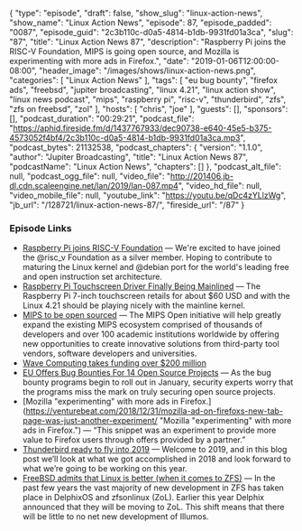 {
  "type": "episode",
  "draft": false,
  "show_slug": "linux-action-news",
  "show_name": "Linux Action News",
  "episode": 87,
  "episode_padded": "0087",
  "episode_guid": "2c3b110c-d0a5-4814-b1db-9931fd01a3ca",
  "slug": "87",
  "title": "Linux Action News 87",
  "description": "Raspberry Pi joins the RISC-V Foundation, MIPS is going open source, and Mozilla is experimenting with more ads in Firefox.",
  "date": "2019-01-06T12:00:00-08:00",
  "header_image": "/images/shows/linux-action-news.png",
  "categories": [
    "Linux Action News"
  ],
  "tags": [
    "eu bug bounty",
    "firefox ads",
    "freebsd",
    "jupiter broadcasting",
    "linux 4.21",
    "linux action show",
    "linux news podcast",
    "mips",
    "raspberry pi",
    "risc-v",
    "thunderbird",
    "zfs",
    "zfs on freebsd",
    "zol"
  ],
  "hosts": [
    "chris",
    "joe"
  ],
  "guests": [],
  "sponsors": [],
  "podcast_duration": "00:29:21",
  "podcast_file": "https://aphid.fireside.fm/d/1437767933/dec90738-e640-45e5-b375-4573052f4bf4/2c3b110c-d0a5-4814-b1db-9931fd01a3ca.mp3",
  "podcast_bytes": 21132538,
  "podcast_chapters": {
    "version": "1.1.0",
    "author": "Jupiter Broadcasting",
    "title": "Linux Action News 87",
    "podcastName": "Linux Action News",
    "chapters": []
  },
  "podcast_alt_file": null,
  "podcast_ogg_file": null,
  "video_file": "http://201406.jb-dl.cdn.scaleengine.net/lan/2019/lan-087.mp4",
  "video_hd_file": null,
  "video_mobile_file": null,
  "youtube_link": "https://youtu.be/qDc4zYLlzWg",
  "jb_url": "/128721/linux-action-news-87/",
  "fireside_url": "/87"
}


### Episode Links

  * [Raspberry Pi joins RISC-V Foundation](https://twitter.com/Raspberry_Pi/status/1081187761418317824 "Raspberry Pi joins RISC-V Foundation") — We're excited to have joined the @risc_v Foundation as a silver member. Hoping to contribute to maturing the Linux kernel and @debian port for the world's leading free and open instruction set architecture.
  * [Raspberry Pi Touchscreen Driver Finally Being Mainlined](https://www.phoronix.com/scan.php?page=news_item&px=RPi-Touchscreen-Driver-Mainline "Raspberry Pi Touchscreen Driver Finally Being Mainlined") — The Raspberry Pi 7-inch touchscreen retails for about $60 USD and with the Linux 4.21 should be playing nicely with the mainline kernel.
  * [MIPS to be open sourced](https://wavecomp.ai/wave-computing-launches-the-mips-open-initiative "MIPS to be open sourced") — The MIPS Open initiative will help greatly expand the existing MIPS ecosystem comprised of thousands of developers and over 100 academic institutions worldwide by offering new opportunities to create innovative solutions from third-party tool vendors, software developers and universities. 
  * [Wave Computing takes funding over $200 million](http://www.eenewseurope.com/news/wave-computing-takes-funding-over-200-million "Wave Computing takes funding over $200 million")
  * [EU Offers Bug Bounties For 14 Open Source Projects](https://threatpost.com/eu-offers-bug-bounties-for-14-open-source-projects/140473/ "EU Offers Bug Bounties For 14 Open Source Projects") — As the bug bounty programs begin to roll out in January, security experts worry that the programs miss the mark on truly securing open source projects.
  * [Mozilla "experimenting" with more ads in Firefox.](https://venturebeat.com/2018/12/31/mozilla-ad-on-firefoxs-new-tab-page-was-just-another-experiment/ "Mozilla "experimenting" with more ads in Firefox.") — “This snippet was an experiment to provide more value to Firefox users through offers provided by a partner.”
  * [Thunderbird ready to fly into 2019](https://blog.mozilla.org/thunderbird/2019/01/thunderbird-in-2019/ "Thunderbird ready to fly into 2019") — Welcome to 2019, and in this blog post we’ll look at what we got accomplished in 2018 and look forward to what we’re going to be working on this year.
  * [FreeBSD admits that Linux is better (when it comes to ZFS)](https://lists.freebsd.org/pipermail/freebsd-current/2018-December/072422.html "FreeBSD admits that Linux is better \(when it comes to ZFS\)") — In the past few years the vast majority of new development in ZFS has taken place in DelphixOS and zfsonlinux (ZoL). Earlier this year Delphix announced that they will be moving to ZoL. This shift means that there will be little to no net new development of Illumos. 


